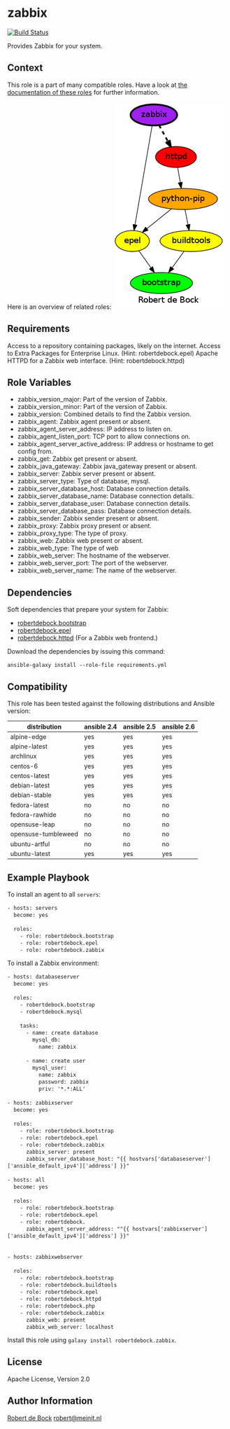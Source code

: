 zabbix
=========

[![Build Status](https://travis-ci.org/robertdebock/ansible-role-zabbix.svg?branch=master)](https://travis-ci.org/robertdebock/ansible-role-zabbix)

Provides Zabbix for your system.

Context
-------
This role is a part of many compatible roles. Have a look at [the documentation of these roles](https://robertdebock.nl/) for further information.

Here is an overview of related roles:
![dependencies](https://raw.githubusercontent.com/robertdebock/drawings/artifacts/zabbix.png "Dependency")

Requirements
------------

Access to a repository containing packages, likely on the internet.
Access to Extra Packages for Enterprise Linux. (Hint: robertdebock.epel)
Apache HTTPD for a Zabbix web interface. (Hint: robertdebock.httpd)

Role Variables
--------------

- zabbix_version_major: Part of the version of Zabbix.
- zabbix_version_minor: Part of the version of Zabbix.
- zabbix_version: Combined details to find the Zabbix version.
- zabbix_agent: Zabbix agent present or absent.
- zabbix_agent_server_address: IP address to listen on.
- zabbix_agent_listen_port: TCP port to allow connections on.
- zabbix_agent_server_active_address: IP address or hostname to get config from.
- zabbix_get: Zabbix get present or absent.
- zabbix_java_gateway: Zabbix java_gateway present or absent.
- zabbix_server: Zabbix server present or absent.
- zabbix_server_type: Type of database, mysql.
- zabbix_server_database_host: Database connection details.
- zabbix_server_database_name: Database connection details.
- zabbix_server_database_user: Database connection details.
- zabbix_server_database_pass: Database connection details.
- zabbix_sender: Zabbix sender present or absent.
- zabbix_proxy: Zabbix proxy present or absent.
- zabbix_proxy_type: The type of proxy.
- zabbix_web: Zabbix web present or absent.
- zabbix_web_type: The type of web
- zabbix_web_server: The hostname of the webserver.
- zabbix_web_server_port: The port of the webserver.
- zabbix_web_server_name: The name of the webserver.


Dependencies
------------

Soft dependencies that prepare your system for Zabbix:

- [robertdebock.bootstrap](https://travis-ci.org/robertdebock/ansible-role-bootstrap)
- [robertdebock.epel](https://travis-ci.org/robertdebock/ansible-role-epel)
- [robertdebock.httpd](https://travis-ci.org/robertdebock/ansible-role-httpd) (For a Zabbix web frontend.)

Download the dependencies by issuing this command:
```
ansible-galaxy install --role-file requirements.yml
```

Compatibility
-------------

This role has been tested against the following distributions and Ansible version:

|distribution|ansible 2.4|ansible 2.5|ansible 2.6|
|------------|-----------|-----------|-----------|
|alpine-edge|yes|yes|yes|
|alpine-latest|yes|yes|yes|
|archlinux|yes|yes|yes|
|centos-6|yes|yes|yes|
|centos-latest|yes|yes|yes|
|debian-latest|yes|yes|yes|
|debian-stable|yes|yes|yes|
|fedora-latest|no|no|no|
|fedora-rawhide|no|no|no|
|opensuse-leap|no|no|no|
|opensuse-tumbleweed|no|no|no|
|ubuntu-artful|no|no|no|
|ubuntu-latest|yes|yes|yes|

Example Playbook
----------------

To install an agent to all `servers`:
```
- hosts: servers
  become: yes

  roles:
    - role: robertdebock.bootstrap
    - role: robertdebock.epel
    - role: robertdebock.zabbix
```

To install a Zabbix environment:
```
- hosts: databaseserver
  become: yes

  roles:
    - robertdebock.bootstrap
    - robertdebock.mysql

    tasks:
      - name: create database
        mysql_db:
          name: zabbix

      - name: create user
        mysql_user:
          name: zabbix
          password: zabbix
          priv: '*.*:ALL'

- hosts: zabbixserver
  become: yes

  roles:
    - role: robertdebock.bootstrap
    - role: robertdebock.epel
    - role: robertdebock.zabbix
      zabbix_server: present
      zabbix_server_database_host: "{{ hostvars['databaseserver']['ansible_default_ipv4']['address'] }}"

- hosts: all
  become: yes

  roles:
    - role: robertdebock.bootstrap
    - role: robertdebock.epel
    - role: robertdebock.
      zabbix_agent_server_address: ""{{ hostvars['zabbixserver']['ansible_default_ipv4']['address'] }}"


- hosts: zabbixwebserver

  roles:
    - role: robertdebock.bootstrap
    - role: robertdebock.buildtools
    - role: robertdebock.epel
    - role: robertdebock.httpd
    - role: robertdebock.php
    - role: robertdebock.zabbix
      zabbix_web: present
      zabbix_web_server: localhost
```

Install this role using `galaxy install robertdebock.zabbix`.

License
-------

Apache License, Version 2.0

Author Information
------------------

[Robert de Bock](https://robertdebock.nl/) <robert@meinit.nl>
